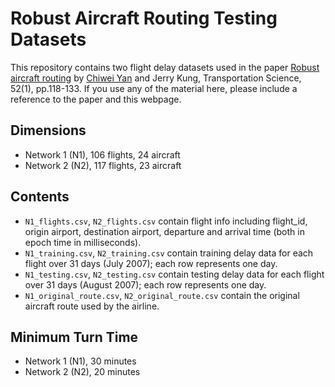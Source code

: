 # Robust Aircraft Routing Testing Datasets
This repository contains two flight delay datasets used in the paper [Robust aircraft routing](https://pubsonline.informs.org/doi/abs/10.1287/trsc.2015.0657) by [Chiwei Yan](web.mit.edu/chiwei/www) and Jerry Kung, Transportation Science, 52(1), pp.118-133. If you use any of the material here, please include a reference to the paper and this webpage.

## Dimensions

 - Network 1 (N1), 106 flights, 24 aircraft
 - Network 2 (N2), 117 flights, 23 aircraft

## Contents

 - `N1_flights.csv`, `N2_flights.csv` contain flight info including flight_id, origin airport, destination airport, departure and arrival time (both in epoch time in milliseconds).
 - `N1_training.csv`, `N2_training.csv` contain training delay data for each flight over 31 days (July 2007); each row represents one day.
 - `N1_testing.csv`, `N2_testing.csv` contain testing delay data for each flight over 31 days (August 2007); each row represents one day.
 - `N1_original_route.csv`, `N2_original_route.csv` contain the original aircraft route used by the airline.
 
## Minimum Turn Time
 - Network 1 (N1), 30 minutes
 - Network 2 (N2), 20 minutes
